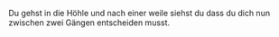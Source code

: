 Du gehst in die Höhle und nach einer weile siehst du dass du dich nun zwischen zwei Gängen entscheiden musst.

[]()

[]()
